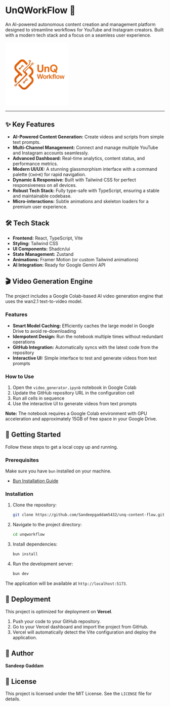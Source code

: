 # UnQWorkFlow 🚀

An AI-powered autonomous content creation and management platform designed to streamline workflows for YouTube and Instagram creators. Built with a modern tech stack and a focus on a seamless user experience.

<img src="public/assets/logo.png" alt="UnQWorkFlow Logo" width="200" />

---

## ✨ Key Features

- **AI-Powered Content Generation:** Create videos and scripts from simple text prompts.
- **Multi-Channel Management:** Connect and manage multiple YouTube and Instagram accounts seamlessly.
- **Advanced Dashboard:** Real-time analytics, content status, and performance metrics.
- **Modern UI/UX:** A stunning glassmorphism interface with a command palette (`Cmd+K`) for rapid navigation.
- **Dynamic & Responsive:** Built with Tailwind CSS for perfect responsiveness on all devices.
- **Robust Tech Stack:** Fully type-safe with TypeScript, ensuring a stable and maintainable codebase.
- **Micro-interactions:** Subtle animations and skeleton loaders for a premium user experience.

## 🛠️ Tech Stack

- **Frontend:** React, TypeScript, Vite
- **Styling:** Tailwind CSS
- **UI Components:** Shadcn/ui
- **State Management:** Zustand
- **Animations:** Framer Motion (or custom Tailwind animations)
- **AI Integration:** Ready for Google Gemini API

## 🎬 Video Generation Engine

The project includes a Google Colab-based AI video generation engine that uses the wan2.1 text-to-video model.

### Features

- **Smart Model Caching:** Efficiently caches the large model in Google Drive to avoid re-downloading
- **Idempotent Design:** Run the notebook multiple times without redundant operations
- **GitHub Integration:** Automatically syncs with the latest code from the repository
- **Interactive UI:** Simple interface to test and generate videos from text prompts

### How to Use

1. Open the `video_generator.ipynb` notebook in Google Colab
2. Update the GitHub repository URL in the configuration cell
3. Run all cells in sequence
4. Use the interactive UI to generate videos from text prompts

**Note:** The notebook requires a Google Colab environment with GPU acceleration and approximately 15GB of free space in your Google Drive.

## 🚀 Getting Started

Follow these steps to get a local copy up and running.

### Prerequisites

Make sure you have `bun` installed on your machine.
- [Bun Installation Guide](https://bun.sh/docs/installation)

### Installation

1.  Clone the repository:
    ```sh
    git clone https://github.com/Sandeepgaddam5432/unq-content-flow.git
    ```
2.  Navigate to the project directory:
    ```sh
    cd unqworkflow
    ```
3.  Install dependencies:
    ```sh
    bun install
    ```
4.  Run the development server:
    ```sh
    bun dev
    ```
The application will be available at `http://localhost:5173`.

## 🚢 Deployment

This project is optimized for deployment on **Vercel**.

1.  Push your code to your GitHub repository.
2.  Go to your Vercel dashboard and import the project from GitHub.
3.  Vercel will automatically detect the Vite configuration and deploy the application.

## 👤 Author

**Sandeep Gaddam**

## 📄 License

This project is licensed under the MIT License. See the `LICENSE` file for details.

